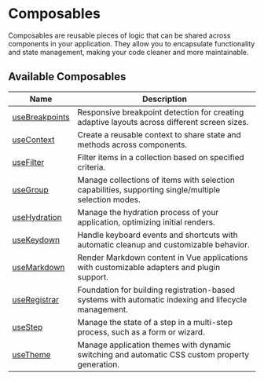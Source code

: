 # Composables

Composables are reusable pieces of logic that can be shared across components in your application. They allow you to encapsulate functionality and state management, making your code cleaner and more maintainable.

## Available Composables

| Name | Description |
| - | - |
| [useBreakpoints](/composables/use-breakpoints) | Responsive breakpoint detection for creating adaptive layouts across different screen sizes. |
| [useContext](/composables/use-context) | Create a reusable context to share state and methods across components. |
| [useFilter](/composables/use-filter) | Filter items in a collection based on specified criteria. |
| [useGroup](/composables/use-group) | Manage collections of items with selection capabilities, supporting single/multiple selection modes. |
| [useHydration](/composables/use-hydration) | Manage the hydration process of your application, optimizing initial renders. |
| [useKeydown](/composables/use-keyboard) | Handle keyboard events and shortcuts with automatic cleanup and customizable behavior. |
| [useMarkdown](/composables/use-markdown) | Render Markdown content in Vue applications with customizable adapters and plugin support. |
| [useRegistrar](/composables/use-registrar) | Foundation for building registration-based systems with automatic indexing and lifecycle management. |
| [useStep](/composables/use-step) | Manage the state of a step in a multi-step process, such as a form or wizard. |
| [useTheme](/composables/use-theme) | Manage application themes with dynamic switching and automatic CSS custom property generation. |

